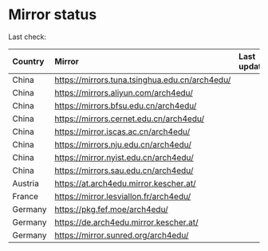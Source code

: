 <script src="./time.js"></script>
# Mirror status
Last check: <script type="text/javascript">localize(1717644155.1152139);</script>

|Country|Mirror|Last update|
|:------|:-----|:----------|
|China|https://mirrors.tuna.tsinghua.edu.cn/arch4edu/|<script type="text/javascript">localize(1717612381);</script>|
|China|https://mirrors.aliyun.com/arch4edu/|<script type="text/javascript">localize(1717612381);</script>|
|China|https://mirrors.bfsu.edu.cn/arch4edu/|<script type="text/javascript">localize(1717612381);</script>|
|China|https://mirrors.cernet.edu.cn/arch4edu/|<script type="text/javascript">localize(1717612381);</script>|
|China|https://mirror.iscas.ac.cn/arch4edu/|<script type="text/javascript">localize(1717612381);</script>|
|China|https://mirrors.nju.edu.cn/arch4edu/|<script type="text/javascript">localize(1717525967);</script>|
|China|https://mirror.nyist.edu.cn/arch4edu/|<script type="text/javascript">localize(1717569327);</script>|
|China|https://mirrors.sau.edu.cn/arch4edu/|<script type="text/javascript">localize(1717612381);</script>|
|Austria|https://at.arch4edu.mirror.kescher.at/|<script type="text/javascript">localize(1717612381);</script>|
|France|https://mirror.lesviallon.fr/arch4edu/|<script type="text/javascript">localize(1717612381);</script>|
|Germany|https://pkg.fef.moe/arch4edu/|<script type="text/javascript">localize(1717612381);</script>|
|Germany|https://de.arch4edu.mirror.kescher.at/|<script type="text/javascript">localize(1717612381);</script>|
|Germany|https://mirror.sunred.org/arch4edu/|<script type="text/javascript">localize(1717612381);</script>|

<script src="./tablefilter/tablefilter.js"></script>
<script src="./table.js"></script>